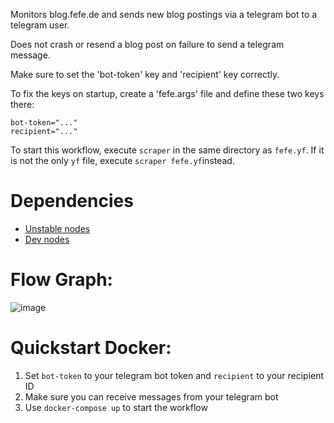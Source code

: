 Monitors blog.fefe.de and sends new blog postings via a telegram bot to a telegram user.

Does not crash or resend a blog post on failure to send a telegram message.

Make sure to set the 'bot-token' key and 'recipient' key correctly.

To fix the keys on startup, create a 'fefe.args' file and define these two keys there:

```
bot-token="..."
recipient="..."
```

To start this workflow, execute `scraper` in the same directory as `fefe.yf`. 
If it is not the only `yf` file, execute `scraper fefe.yf`instead.

# Dependencies

* [Unstable nodes](https://github.com/scraperflow/scraper-nodes/releases/tag/unstable-v0.3.0)
* [Dev nodes](https://github.com/scraperflow/scraper-nodes/releases/tag/dev-v0.5.0)

# Flow Graph:
![image](https://user-images.githubusercontent.com/38429047/76775323-7b0dfb00-67a5-11ea-8e37-438211fc7234.png)

# Quickstart Docker:

1. Set `bot-token` to your telegram bot token and `recipient` to your recipient ID
2. Make sure you can receive messages from your telegram bot
3. Use `docker-compose up` to start the workflow

